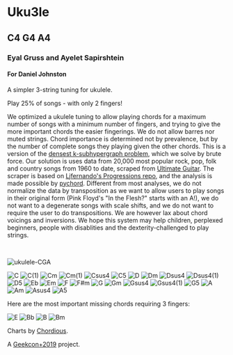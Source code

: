 # Uku3le
## C4 G4 A4
### Eyal Gruss and Ayelet Sapirshtein
#### For Daniel Johnston

A simpler 3-string tuning for ukulele.

Play 25% of songs - with only 2 fingers!

We optimized a ukulele tuning to allow playing chords for a maximum number of songs with a minimum number of fingers, 
and trying to give the more important chords the easier fingerings. We do not allow barres nor muted strings. 
Chord importance is determined not by prevalence, but by the number of complete songs they playing given the other chords. 
This is a version of the [densest k-subhypergraph problem](https://arxiv.org/abs/1605.04284), which we solve by brute force. 
Our solution is uses data from 20,000 most popular rock, pop, folk and country songs from 1960 to date, 
scraped from [Ultimate Guitar](https://www.ultimate-guitar.com). 
The scraper is based on [Ljfernando's Progressions repo](https://github.com/Ljfernando/Progressions), 
and the analysis is made possible by [pychord](https://github.com/yuma-m/pychord). 
Different from most analyses, we do not normalize the data by transposition as we want to allow users to play songs in 
their original form (Pink Floyd's "In the Flesh?" starts with an A!), we do not want to a degenerate songs with scale shifts, 
and we do not want to require the user to do transpositions. We are however lax about chord voicings and inversions. 
We hope this system may help children, perplexed beginners, people with disablities and the dexterity-challenged to play strings.

<br/>

![ukulele-CGA](./assets/ukulele-CGA.jpg)

![C](./assets/00_C.svg)
![C(1)](./assets/01_C(1).svg)
![Cm](./assets/02_Cm.svg)
![Cm(1)](./assets/03_Cm(1).svg)
![Csus4](./assets/04_Csus4.svg)
![C5](./assets/05_C5.svg)
![D](./assets/06_D.svg)
![Dm](./assets/07_Dm.svg)
![Dsus4](./assets/08_Dsus4.svg)
![Dsus4(1)](./assets/09_Dsus4(1).svg)
![D5](./assets/10_D5.svg)
![Eb](./assets/11_Eb.svg)
![Em](./assets/12_Em.svg)
![F](./assets/13_F.svg)
![F#m](./assets/14_F%23m.svg)
![G](./assets/15_G.svg)
![Gm](./assets/16_Gm.svg)
![Gsus4](./assets/17_Gsus4.svg)
![Gsus4(1)](./assets/18_Gsus4(1).svg)
![G5](./assets/19_G5.svg)
![A](./assets/20_A.svg)
![Am](./assets/21_Am.svg)
![Asus4](./assets/22_Asus2.svg)
![A5](./assets/23_A5.svg)

Here are the most important missing chords requiring 3 fingers:

![E](./assets/24_E.svg)
![Bb](./assets/25_Bb.svg)
![B](./assets/26_B.svg)
![Bm](./assets/27_Bm.svg)

Charts by [Chordious](https://chordious.com).

A [Geekcon+2019](https://geekcon.org/geekcon-plus-2019) project.
